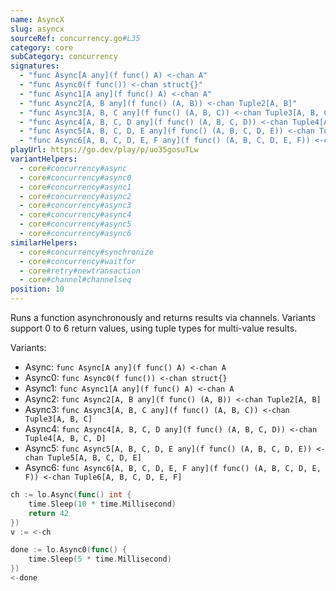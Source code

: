 ```yaml
---
name: AsyncX
slug: asyncx
sourceRef: concurrency.go#L35
category: core
subCategory: concurrency
signatures:
  - "func Async[A any](f func() A) <-chan A"
  - "func Async0(f func()) <-chan struct{}"
  - "func Async1[A any](f func() A) <-chan A"
  - "func Async2[A, B any](f func() (A, B)) <-chan Tuple2[A, B]"
  - "func Async3[A, B, C any](f func() (A, B, C)) <-chan Tuple3[A, B, C]"
  - "func Async4[A, B, C, D any](f func() (A, B, C, D)) <-chan Tuple4[A, B, C, D]"
  - "func Async5[A, B, C, D, E any](f func() (A, B, C, D, E)) <-chan Tuple5[A, B, C, D, E]"
  - "func Async6[A, B, C, D, E, F any](f func() (A, B, C, D, E, F)) <-chan Tuple6[A, B, C, D, E, F]"
playUrl: https://go.dev/play/p/uo35gosuTLw
variantHelpers:
  - core#concurrency#async
  - core#concurrency#async0
  - core#concurrency#async1
  - core#concurrency#async2
  - core#concurrency#async3
  - core#concurrency#async4
  - core#concurrency#async5
  - core#concurrency#async6
similarHelpers:
  - core#concurrency#synchronize
  - core#concurrency#waitfor
  - core#retry#newtransaction
  - core#channel#channelseq
position: 10
---
```


Runs a function asynchronously and returns results via channels. Variants support 0 to 6 return values, using tuple types for multi-value results.

Variants:

- Async: `func Async[A any](f func() A) <-chan A`
- Async0: `func Async0(f func()) <-chan struct{}`
- Async1: `func Async1[A any](f func() A) <-chan A`
- Async2: `func Async2[A, B any](f func() (A, B)) <-chan Tuple2[A, B]`
- Async3: `func Async3[A, B, C any](f func() (A, B, C)) <-chan Tuple3[A, B, C]`
- Async4: `func Async4[A, B, C, D any](f func() (A, B, C, D)) <-chan Tuple4[A, B, C, D]`
- Async5: `func Async5[A, B, C, D, E any](f func() (A, B, C, D, E)) <-chan Tuple5[A, B, C, D, E]`
- Async6: `func Async6[A, B, C, D, E, F any](f func() (A, B, C, D, E, F)) <-chan Tuple6[A, B, C, D, E, F]`

```go
ch := lo.Async(func() int {
    time.Sleep(10 * time.Millisecond)
    return 42
})
v := <-ch

done := lo.Async0(func() {
    time.Sleep(5 * time.Millisecond)
})
<-done
```


